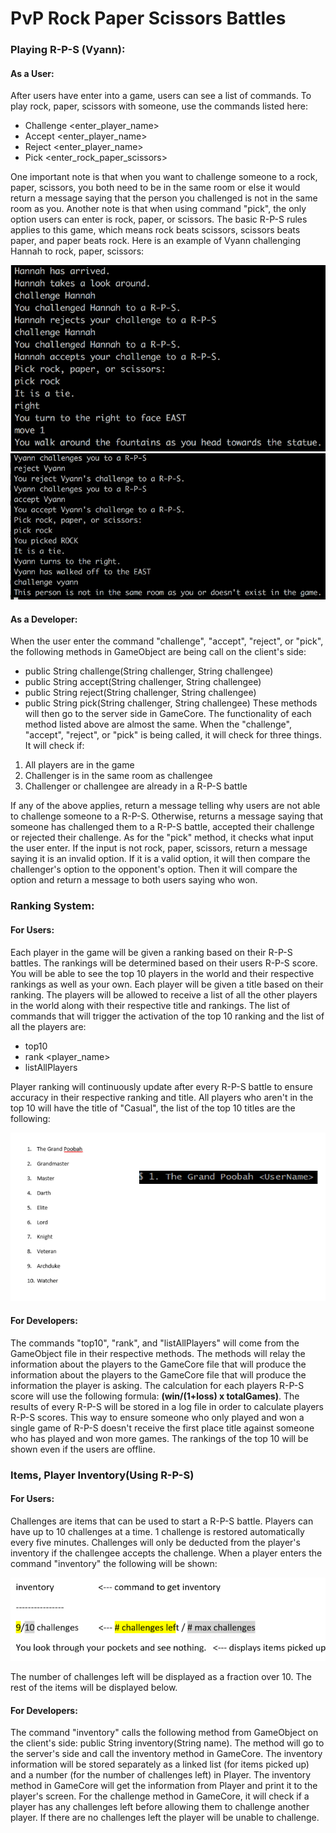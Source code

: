 # PvP Rock Paper Scissors Battles

### Playing R-P-S (Vyann):
#### As a User:
After users have enter into a game, users can see a list of commands. To play rock, paper, scissors with someone, use the commands listed here:
* Challenge <enter_player_name>
* Accept <enter_player_name>
* Reject <enter_player_name>
* Pick <enter_rock_paper_scissors>

One important note is that when you want to challenge someone to a rock, paper, scissors, you both need to be in the same room or else it would return a message saying that the person you challenged is not in the same room as you. Another note is that when using command "pick", the only option users can enter is rock, paper, or scissors. The basic R-P-S rules applies to this game, which means rock beats scissors, scissors beats paper, and paper beats rock. Here is an example of Vyann challenging Hannah to rock, paper, scissors:

![RPS Screenshot1](VyannScreenshot1.png)
![RPS Screenshot2](VyannScreenshot2.png)

#### As a Developer:
When the user enter the command "challenge", "accept", "reject", or "pick", the following methods in GameObject are being call on the client's side:
* public String challenge(String challenger, String challengee)
* public String accept(String challenger, String challengee)
* public String reject(String challenger, String challengee)
* public String pick(String challenger, String challengee)
These methods will then go to the server side in GameCore. The functionality of each method listed above are almost the same. When the "challenge", "accept", "reject", or "pick" is being called, it will check for three things. It will check if:
1. All players are in the game
2. Challenger is in the same room as challengee
3. Challenger or challengee are already in a R-P-S battle

If any of the above applies, return a message telling why users are not able to challenge someone to a R-P-S. Otherwise, returns a message saying that someone has challenged them to a R-P-S battle, accepted their challenge or rejected their challenge. 
As for the "pick" method, it checks what input the user enter. If the input is not rock, paper, scissors, return a message saying it is an invalid option. If it is a valid option, it will then compare the challenger's option to the opponent's option. Then it will compare the option and return a message to both users saying who won.

### Ranking System:
#### For Users:
Each player in the game will be given a ranking based on their R-P-S battles. The rankings will be determined based on their users R-P-S score. You will be able to see the top 10 players in the world and their respective rankings as well as your own. Each player will be given a title based on their ranking. The players will be allowed to receive a list of all the other players in the world along with their respective title and rankings. The list of commands that will trigger the activation of the top 10 ranking and the list of all the players are:
* top10
* rank <player_name>
* listAllPlayers

Player ranking will continuously update after every R-P-S battle to ensure accuracy in their respective ranking and title. All players who aren't in the top 10 will have the title of "Casual", the list of the top 10 titles are the following:

![RPS Screenshot3](AhmedScreenshot1.png)

#### For Developers:
The commands "top10", "rank", and "listAllPlayers" will come from the GameObject file in their respective methods. The methods will relay the information about the players to the GameCore file that will produce the information about the players to the GameCore file that will produce the information the player is asking. The calculation for each players R-P-S score will use the following formula: **(win/(1+loss) x totalGames)**. The results of every R-P-S will be stored in a log file in order to calculate players R-P-S scores. This way to ensure someone who only played and won a single game of R-P-S doesn't receive the first place title against someone who has played and won more games. The rankings of the top 10 will be shown even if the users are offline. 

### Items, Player Inventory(Using R-P-S)
#### For Users:
Challenges are items that can be used to start a R-P-S battle. Players can have up to 10 challenges at a time. 1 challenge is restored automatically every five minutes. Challenges will only be deducted from the player's inventory if the challengee accepts the challenge. When a player enters the command "inventory" the following will be shown:

![RPS Screenshot4](HannahScreenshot1.png)

The number of challenges left will be displayed as a fraction over 10. The rest of the items will be displayed below.

#### For Developers:
The command "inventory" calls the following method from GameObject on the client's side: public String inventory(String name). The method will go to the server's side and call the inventory method in GameCore. The inventory information will be stored separately as a linked list (for items picked up) and a number (for the number of challenges left) in Player. The inventory method in GameCore will get the information from Player and print it to the player's screen. For the challenge method in GameCore, it will check if a player has any challenges left before allowing them to challenge another player. If there are no challenges left the player will be unable to challenge.
